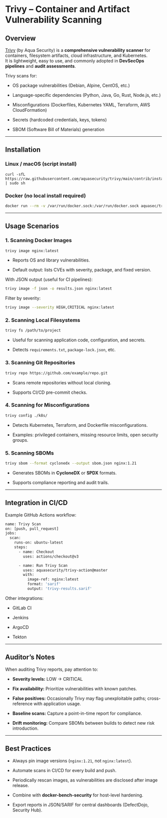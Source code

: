 
# Trivy – Container and Artifact Vulnerability Scanning

## Overview

[Trivy](https://github.com/aquasecurity/trivy) (by Aqua Security) is a **comprehensive vulnerability scanner** for containers, filesystem artifacts, cloud infrastructure, and Kubernetes.  
It is lightweight, easy to use, and commonly adopted in **DevSecOps pipelines** and **audit assessments**.

Trivy scans for:

- OS package vulnerabilities (Debian, Alpine, CentOS, etc.)
    
- Language-specific dependencies (Python, Java, Go, Rust, Node.js, etc.)
    
- Misconfigurations (Dockerfiles, Kubernetes YAML, Terraform, AWS CloudFormation)
    
- Secrets (hardcoded credentials, keys, tokens)
    
- SBOM (Software Bill of Materials) generation
    

---

## Installation

### Linux / macOS (script install)

```
curl -sfL https://raw.githubusercontent.com/aquasecurity/trivy/main/contrib/install.sh | sudo sh
```

### Docker (no local install required)

```bash
docker run --rm -v /var/run/docker.sock:/var/run/docker.sock aquasec/trivy image python:3.9
```

---

## Usage Scenarios

### 1. Scanning Docker Images

```bash
trivy image nginx:latest
```

- Reports OS and library vulnerabilities.
    
- Default output: lists CVEs with severity, package, and fixed version.
    

With JSON output (useful for CI pipelines):

```bash
trivy image -f json -o results.json nginx:latest
```

Filter by severity:

```bash
trivy image --severity HIGH,CRITICAL nginx:latest
```

### 2. Scanning Local Filesystems

```bash
trivy fs /path/to/project
```

- Useful for scanning application code, configuration, and secrets.
    
- Detects `requirements.txt`, `package-lock.json`, etc.
    

### 3. Scanning Git Repositories

```bash
trivy repo https://github.com/example/repo.git
```

- Scans remote repositories without local cloning.
    
- Supports CI/CD pre-commit checks.
    

### 4. Scanning for Misconfigurations

```bash
trivy config ./k8s/
```

- Detects Kubernetes, Terraform, and Dockerfile misconfigurations.
    
- Examples: privileged containers, missing resource limits, open security groups.
    

### 5. Scanning SBOMs

```bash
trivy sbom --format cyclonedx --output sbom.json nginx:1.21
```

- Generates SBOMs in **CycloneDX** or **SPDX** formats.
    
- Supports compliance reporting and audit trails.
    

---

## Integration in CI/CD

Example GitHub Actions workflow:

```bash
name: Trivy Scan
on: [push, pull_request]
jobs:
  scan:
    runs-on: ubuntu-latest
    steps:
      - name: Checkout
        uses: actions/checkout@v3

      - name: Run Trivy Scan
        uses: aquasecurity/trivy-action@master
        with:
          image-ref: nginx:latest
          format: 'sarif'
          output: 'trivy-results.sarif'
```

Other integrations:

- GitLab CI
    
- Jenkins
    
- ArgoCD
    
- Tekton
    

---

## Auditor’s Notes

When auditing Trivy reports, pay attention to:

- **Severity levels:** LOW → CRITICAL
    
- **Fix availability:** Prioritize vulnerabilities with known patches.
    
- **False positives:** Occasionally Trivy may flag unexploitable paths; cross-reference with application usage.
    
- **Baseline scans:** Capture a point-in-time report for compliance.
    
- **Drift monitoring:** Compare SBOMs between builds to detect new risk introduction.
    

---

## Best Practices

- Always pin image versions (`nginx:1.21`, not `nginx:latest`).
    
- Automate scans in CI/CD for every build and push.
    
- Periodically rescan images, as vulnerabilities are disclosed after image release.
    
- Combine with **docker-bench-security** for host-level hardening.
    
- Export reports in JSON/SARIF for central dashboards (DefectDojo, Security Hub).
